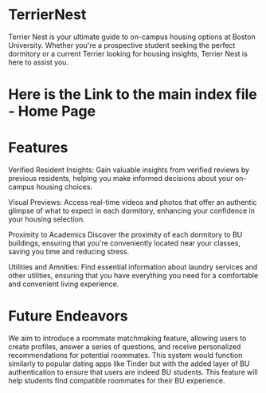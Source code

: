 # TerrierNest
Terrier Nest is your ultimate guide to on-campus housing options at Boston University. Whether you're a prospective student seeking the perfect dormitory or a current Terrier looking for housing insights, Terrier Nest is here to assist you.

# Here is the Link to the main index file - Home Page


# Features
Verified Resident Insights:
Gain valuable insights from verified reviews by previous residents, helping you make informed decisions about your on-campus housing choices.

Visual Previews:
Access real-time videos and photos that offer an authentic glimpse of what to expect in each dormitory, enhancing your confidence in your housing selection.

Proximity to Academics
Discover the proximity of each dormitory to BU buildings, ensuring that you're conveniently located near your classes, saving you time and reducing stress.

Utilities and Amnities:
Find essential information about laundry services and other utilities, ensuring that you have everything you need for a comfortable and convenient living experience.

# Future Endeavors
We aim to introduce a roommate matchmaking feature, allowing users to create profiles, answer a series of questions, and receive personalized recommendations for potential roommates. This system would function similarly to popular dating apps like Tinder but with the added layer of BU authentication to ensure that users are indeed BU students. This feature will help students find compatible roommates for their BU experience.


